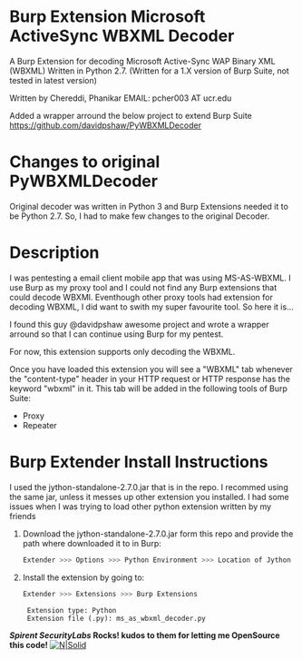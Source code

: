 Burp Extension Microsoft ActiveSync WBXML Decoder 
==============

A Burp Extension for decoding Microsoft Active-Sync WAP Binary XML (WBXML) Written in Python 2.7. (Written for a 1.X version of Burp Suite, not tested in latest version)

Written by Chereddi, Phanikar EMAIL: pcher003 AT ucr.edu

Added a wrapper arround the below project to extend Burp Suite
https://github.com/davidpshaw/PyWBXMLDecoder

Changes to original PyWBXMLDecoder
==============
Original decoder was written in Python 3 and Burp Extensions needed it to be Python 2.7. So, I had to make few changes to the original Decoder.

Description
==============

I was pentesting a email client mobile app that was using MS-AS-WBXML. I use Burp as my proxy tool and I could not find any Burp extensions that could decode WBXMl. Eventhough other proxy tools had extension for decoding WBXML, I did want to swith my super favourite tool. So here it is...

I found this guy @davidpshaw awesome project and wrote a wrapper arround so that I can continue using Burp for my pentest.

For now, this extension supports only decoding the WBXML.

Once you have loaded this extension you will see a "WBXML" tab whenever the "content-type" header in your HTTP request or HTTP response has the keyword "wbxml" in it. This tab will be added in the following tools of Burp Suite:

* Proxy
* Repeater

Burp Extender Install Instructions
==============

I used the jython-standalone-2.7.0.jar that is in the repo.
I recommed using the same jar, unless it messes up other extension you installed. I had some issues when I was trying to load other python extension written by my friends

1. Download the jython-standalone-2.7.0.jar form this repo and provide the path where downloaded it to in Burp:

    ```sh
    Extender >>> Options >>> Python Environment >>> Location of Jython standalone JAR file
    ```

2. Install the extension by going to:
    ```sh
    Extender >>> Extensions >>> Burp Extensions
    ```
	    Extension type: Python
	    Extension file (.py): ms_as_wbxml_decoder.py


**_Spirent SecurityLabs_ Rocks! kudos to them for letting me OpenSource this code!**
[![N|Solid](https://www.spirent.com/-/media/logoblack2017-2/logo.svg?la=en&hash=78A1E2634AEF02CDCC6D0B298D7E0078E2E40357)](https://nodesource.com/products/nsolid)

